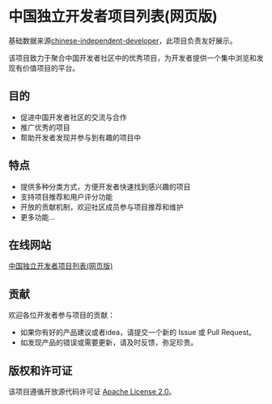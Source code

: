 # 中国独立开发者项目列表(网页版)
基础数据来源[chinese-independent-developer](https://github.com/1c7/chinese-independent-developer)，此项目负责友好展示。

该项目致力于聚合中国开发者社区中的优秀项目，为开发者提供一个集中浏览和发现有价值项目的平台。

## 目的

- 促进中国开发者社区的交流与合作
- 推广优秀的项目
- 帮助开发者发现并参与到有趣的项目中

## 特点

- 提供多种分类方式，方便开发者快速找到感兴趣的项目
- 支持项目推荐和用户评分功能
- 开放的贡献机制，欢迎社区成员参与项目推荐和维护
- 更多功能...

## 在线网站

[中国独立开发者项目列表(网页版)](https://developer.hubing.online/home)

## 贡献

欢迎各位开发者参与项目的贡献：

- 如果你有好的产品建议或者idea，请提交一个新的 Issue 或 Pull Request。
- 如发现产品的错误或需要更新，请及时反馈，弥足珍贵。

## 版权和许可证

该项目遵循开放源代码许可证 [Apache License 2.0](./LICENSE)。

